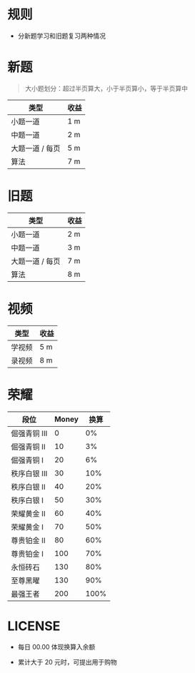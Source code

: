 # 规则

- 分新题学习和旧题复习两种情况



# 新题

> 大小题划分：超过半页算大，小于半页算小，等于半页算中

| 类型            | 收益 |
| --------------- | ---- |
| 小题一道        | 1 m  |
| 中题一道        | 2 m  |
| 大题一道 / 每页 | 5 m  |
| 算法            | 7 m  |



# 旧题

| 类型            | 收益 |
| --------------- | ---- |
| 小题一道        | 2 m  |
| 中题一道        | 3 m  |
| 大题一道 / 每页 | 7 m  |
| 算法            | 8 m  |



# 视频

| 类型   | 收益 |
| ------ | ---- |
| 学视频 | 5 m  |
| 录视频 | 8 m  |



# 荣耀

| 段位       | Money | 换算 |
| ---------- | ----- | ---- |
| 倔强青铜 Ⅲ | 0     | 0%   |
| 倔强青铜 Ⅱ | 10    | 3%   |
| 倔强青铜 Ⅰ | 20    | 6%   |
| 秩序白银 Ⅲ | 30    | 10%  |
| 秩序白银 Ⅱ | 40    | 20%  |
| 秩序白银 Ⅰ | 50    | 30%  |
| 荣耀黄金 Ⅱ | 60    | 40%  |
| 荣耀黄金 Ⅰ | 70    | 50%  |
| 尊贵铂金 Ⅱ | 80    | 60%  |
| 尊贵铂金 Ⅰ | 100   | 70%  |
| 永恒砖石   | 130   | 80%  |
| 至尊黑曜   | 130   | 90%  |
| 最强王者   | 200   | 100% |





# LICENSE

- 每日 00.00 体现换算入余额

- 累计大于 20 元时，可提出用于购物